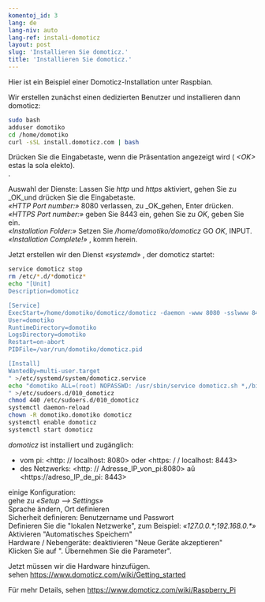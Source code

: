 ```yaml
---
komentoj_id: 3
lang: de
lang-niv: auto
lang-ref: instali-domoticz
layout: post
slug: 'Installieren Sie domoticz.'
title: 'Installieren Sie domoticz.'
---
```


Hier ist ein Beispiel einer Domoticz-Installation unter Raspbian.

Wir erstellen zunächst einen dedizierten Benutzer und installieren dann domoticz:
```bash
sudo bash
adduser domotiko
cd /home/domotiko
curl -sSL install.domoticz.com | bash
```
Drücken Sie die Eingabetaste, wenn die Präsentation angezeigt wird ( _\<OK>_ estas la sola elekto).  
.  
  
Auswahl der Dienste: Lassen Sie _http_ und _https_ aktiviert, gehen Sie zu _OK_und drücken Sie die Eingabetaste.  
_«HTTP Port number:»_ 8080 verlassen, zu _OK_gehen, Enter drücken.  
_«HTTPS Port number:»_ geben Sie 8443 ein, gehen Sie zu _OK_, geben Sie ein.  
_«Installation Folder:»_   Setzen Sie   _/home/domotiko/domoticz_  GO   _OK_, INPUT.    
 _«Installation Complete!»_  , komm herein. 


Jetzt erstellen wir den Dienst _«systemd»_ , der domoticz startet:
```bash
service domoticz stop
rm /etc/*.d/*domoticz*
echo "[Unit]
Description=domoticz

[Service]
ExecStart=/home/domotiko/domoticz/domoticz -daemon -www 8080 -sslwww 8443 -pidfile /var/run/domotiko/domoticz.pid
User=domotiko
RuntimeDirectory=domotiko
LogsDirectory=domotiko
Restart=on-abort
PIDFile=/var/run/domotiko/domoticz.pid

[Install]
WantedBy=multi-user.target
" >/etc/systemd/system/domoticz.service
echo "domotiko ALL=(root) NOPASSWD: /usr/sbin/service domoticz.sh *,/bin/systemctl stop domoticz.service,/bin/systemctl start domoticz.service
" >/etc/sudoers.d/010_domoticz
chmod 440 /etc/sudoers.d/010_domoticz
systemctl daemon-reload
chown -R domotiko.domotiko domoticz
systemctl enable domoticz
systemctl start domoticz
```

_domoticz_ ist installiert und zugänglich:
* vom pi: <http: // localhost: 8080> oder <https: / / localhost: 8443>
* des Netzwerks: <http: // Adresse_IP_von_pi:8080> aŭ <https://adreso_IP_de_pi: 8443>

einige Konfiguration:  
gehe zu _«Setup --> Settings»_  
Sprache ändern, Ort definieren  
Sicherheit definieren: Benutzername und Passwort  
Definieren Sie die "lokalen Netzwerke", zum Beispiel: _«127.0.0.\*;192.168.0.*»_  
Aktivieren "Automatisches Speichern"  
Hardware / Nebengeräte: deaktivieren "Neue Geräte akzeptieren"  
Klicken Sie auf ". Übernehmen Sie die Parameter".  

Jetzt müssen wir die Hardware hinzufügen.  
sehen <https://www.domoticz.com/wiki/Getting_started>


Für mehr Details,
sehen <https://www.domoticz.com/wiki/Raspberry_Pi>

